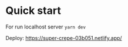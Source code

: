 # Quick start
For run localhost server ```yarn dev```

Deploy: https://super-crepe-03b051.netlify.app/
